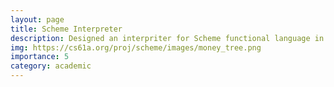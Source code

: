 ```yaml
---
layout: page
title: Scheme Interpreter
description: Designed an interpriter for Scheme functional language in Python
img: https://cs61a.org/proj/scheme/images/money_tree.png
importance: 5
category: academic
---
```

